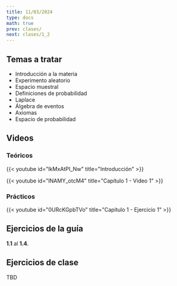 ```yaml
---
title: 11/03/2024
type: docs
math: true
prev: clases/
next: clases/1_2
---
```


## Temas a tratar

* Introducción a la materia
* Experimento aleatorio
* Espacio muestral
* Definiciones de probabilidad
* Laplace
* Álgebra de eventos
* Axiomas
* Espacio de probabilidad

## Videos

### Teóricos

{{< youtube id="lkMxAtPI_Nw" title="Introducción" >}}

{{< youtube id="lNAMY_otcM4" title="Capítulo 1 - Video 1" >}}

### Prácticos

{{< youtube id="0URcKGpbTVo" title="Capítulo 1 - Ejercicio 1" >}}

## Ejercicios de la guía

**1.1** al **1.4**.

## Ejercicios de clase

TBD
